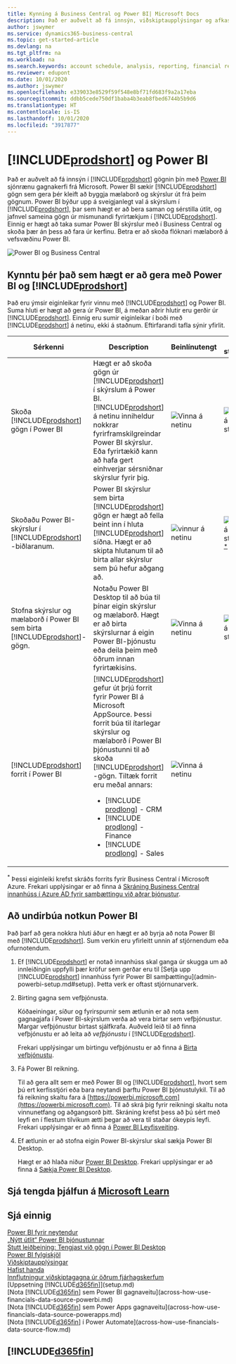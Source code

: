 ```yaml
---
title: Kynning á Business Central og Power BI| Microsoft Docs
description: Það er auðvelt að fá innsýn, viðskiptaupplýsingar og afkastavísi (KPI) í Business Central gögnum með Business Central forritunum fyrir Power BI.
author: jswymer
ms.service: dynamics365-business-central
ms.topic: get-started-article
ms.devlang: na
ms.tgt_pltfrm: na
ms.workload: na
ms.search.keywords: account schedule, analysis, reporting, financial report, business intelligence, KPI
ms.reviewer: edupont
ms.date: 10/01/2020
ms.author: jswymer
ms.openlocfilehash: e339033e8529f59f548e8bf71fd683f9a2a17eba
ms.sourcegitcommit: ddbb5cede750df1baba4b3eab8fbed6744b5b9d6
ms.translationtype: HT
ms.contentlocale: is-IS
ms.lasthandoff: 10/01/2020
ms.locfileid: "3917877"
---
```

# <a name="prodshort-and-power-bi"></a>[!INCLUDE[prodshort](includes/prodshort.md)] og Power BI

Það er auðvelt að fá innsýn í [!INCLUDE[prodshort](includes/prodshort.md)] gögnin þín með [Power BI](https://powerbi.microsoft.com) sjónrænu gagnakerfi frá Microsoft. Power BI sækir [!INCLUDE[prodshort](includes/prodshort.md)] gögn sem gera þér kleift að byggja mælaborð og skýrslur út frá þeim gögnum. Power BI býður upp á sveigjanlegt val á skýrslum í [!INCLUDE[prodshort](includes/prodshort.md)], þar sem hægt er að bera saman og sérstilla útlit, og jafnvel sameina gögn úr mismunandi fyrirtækjum í [!INCLUDE[prodshort](includes/prodshort.md)]. Einnig er hægt að taka sumar Power BI skýrslur með í Business Central og skoða þær án þess að fara úr kerfinu. Betra er að skoða flóknari mælaborð á vefsvæðinu Power BI.

![Power BI og Business Central](media/power-bi-intro.png)


## <a name="what-you-can-do-with-power-bi-and-prodshort"></a>Kynntu þér það sem hægt er að gera með Power BI og [!INCLUDE[prodshort](includes/prodshort.md)]

Það eru ýmsir eiginleikar fyrir vinnu með [!INCLUDE[prodshort](includes/prodshort.md)] og Power BI. Suma hluti er hægt að gera úr Power BI, á meðan aðrir hlutir eru gerðir úr [!INCLUDE[prodshort](includes/prodshort.md)]. Einnig eru sumir eiginleikar í boði með [!INCLUDE[prodshort](includes/prodshort.md)] á netinu, ekki á staðnum. Eftirfarandi tafla sýnir yfirlit.

|Sérkenni|Description|Beinlínutengt|Á staðnum|Meiri upplýsingar|
|-------|-----------|--------------|-----------|----------------|
|Skoða [!INCLUDE[prodshort](includes/prodshort.md)] gögn í Power BI|Hægt er að skoða gögn úr [!INCLUDE[prodshort](includes/prodshort.md)] í skýrslum á Power BI. [!INCLUDE[prodshort](includes/prodshort.md)] á netinu inniheldur nokkrar fyrirframskilgreindar Power BI skýrslur. Eða fyrirtækið kann að hafa gert einhverjar sérsniðnar skýrslur fyrir þig.|![Vinna á netinu](media/check.png)|![Vinnur á staðnum](media/check.png)|[Sjá...](across-working-with-powerbi.md)|
|Skoðaðu Power BI-skýrslur í [!INCLUDE[prodshort](includes/prodshort.md)] -biðlaranum.| Power BI skýrslur sem birta [!INCLUDE[prodshort](includes/prodshort.md)] gögn er hægt að fella beint inn í hluta [!INCLUDE[prodshort](includes/prodshort.md)] síðna. Hægt er að skipta hlutanum til að birta allar skýrslur sem þú hefur aðgang að. |![vinnur á netinu](media/check.png)|![Vinnur á staðnum](media/check.png)<sup>[*](#onprem)</sup>|[Sjá...](across-working-with-business-central-in-powerbi.md).|
|Stofna skýrslur og mælaborð í Power BI sem birta [!INCLUDE[prodshort](includes/prodshort.md)]-gögn.|Notaðu Power BI Desktop til að búa til þínar eigin skýrslur og mælaborð. Hægt er að birta skýrslurnar á eigin Power BI-þjónustu eða deila þeim með öðrum innan fyrirtækisins.|![Vinna á netinu](media/check.png)|![vinnur á staðnum](media/check.png)|[Sjá...](across-how-use-financials-data-source-powerbi.md)
|[!INCLUDE[prodshort](includes/prodshort.md)] forrit í Power BI| [!INCLUDE[prodshort](includes/prodshort.md)] gefur út þrjú forrit fyrir Power BI á Microsoft AppSource. Þessi forrit búa til ítarlegar skýrslur og mælaborð í Power BI þjónustunni til að skoða [!INCLUDE[prodshort](includes/prodshort.md)] -gögn. Tiltæk forrit eru meðal annars: <ul><li>[!INCLUDE [prodlong](includes/prodlong.md)] - CRM </li><li>[!INCLUDE [prodlong](includes/prodlong.md)] - Finance </li><li>[!INCLUDE [prodlong](includes/prodlong.md)] - Sales </li></ul>  |![Vinna á netinu](media/check.png)||[Sjá...](across-powerbi-business-central-apps.md)

<a name="onprem"><sup>*</sup></a> Þessi eiginleiki krefst skráðs forrits fyrir Business Central í Microsoft Azure. Frekari upplýsingar er að finna á [Skráning Business Central innanhúss í Azure AD fyrir samþættingu við aðrar þjónustur](/dynamics365/business-central/dev-itpro/administration/register-app-azure).

## <a name="getting-ready-to-use-power-bi"></a>Að undirbúa notkun Power BI

Það þarf að gera nokkra hluti áður en hægt er að byrja að nota Power BI með [!INCLUDE[prodshort](includes/prodshort.md)]. Sum verkin eru yfirleitt unnin af stjórnendum eða ofurnotendum.

1. Ef [!INCLUDE[prodshort](includes/prodshort.md)] er notað innanhúss skal ganga úr skugga um að innleiðingin uppfylli þær kröfur sem gerðar eru til [Setja upp [!INCLUDE[prodshort](includes/prodshort.md)] innanhúss fyrir Power BI samþættingu](admin-powerbi-setup.md#setup). Þetta verk er oftast stjórnunarverk.

2. Birting gagna sem vefþjónusta.

    Kóðaeiningar, síður og fyrirspurnir sem ætlunin er að nota sem gagnagjafa í Power BI-skýrslum verða að vera birtar sem vefþjónustur. Margar vefþjónustur birtast sjálfkrafa. Auðveld leið til að finna vefþjónustu er að leita að *vefþjónustu* í [!INCLUDE[prodshort](includes/prodshort.md)].
    
    Frekari upplýsingar um birtingu vefþjónustu er að finna á [Birta vefþjónustu](across-how-publish-web-service.md).

3. Fá Power BI reikning.

    Til að gera allt sem er með Power BI og [!INCLUDE[prodshort](includes/prodshort.md)], hvort sem þú ert kerfisstjóri eða bara neytandi þarftu Power BI þjónustulykil. Til að fá reikning skaltu fara á [https://powerbi.microsoft.com](https://powerbi.microsoft.com). Til að skrá þig fyrir reikningi skaltu nota vinnunetfang og aðgangsorð þitt. Skráning krefst þess að þú sért með leyfi en í flestum tilvikum ætti þegar að vera til staðar ókeypis leyfi. Frekari upplýsingar er að finna á [Power BI Leyfisveiting](admin-powerbi-setup.md#license).

4. Ef ætlunin er að stofna eigin Power BI-skýrslur skal sækja Power BI Desktop.

    Hægt er að hlaða niður [Power BI Desktop](https://powerbi.microsoft.com/desktop/). Frekari upplýsingar er að finna á [Sækja Power BI Desktop](/power-bi/fundamentals/desktop-get-the-desktop).

## <a name="see-related-training-at-microsoft-learn"></a>Sjá tengda þjálfun á [Microsoft Learn](/learn/modules/configure-powerbi-excel-dynamics-365-business-central/index)

## <a name="see-also"></a>Sjá einnig

[Power BI fyrir neytendur](/power-bi/consumer/end-user-consumer)  
[„Nýtt útlit“ Power BI þjónustunnar](/power-bi/service-new-look)  
[Stutt leiðbeining: Tengjast við gögn í Power BI Desktop](/power-bi/desktop-quickstart-connect-to-data)  
[Power BI fylgiskjöl](/power-bi/)  
[Viðskiptaupplýsingar](bi.md)  
[Hafist handa](product-get-started.md)  
[Innflutningur viðskiptagagna úr öðrum fjárhagskerfum](across-import-data-configuration-packages.md)  
[Uppsetning [!INCLUDE[d365fin](includes/d365fin_md.md)]](setup.md)  
[Nota [!INCLUDE[d365fin](includes/d365fin_md.md)] sem Power BI gagnaveitu](across-how-use-financials-data-source-powerbi.md)  
[Nota [!INCLUDE[d365fin](includes/d365fin_md.md)] sem Power Apps gagnaveitu](across-how-use-financials-data-source-powerapps.md)  
[Nota [!INCLUDE[d365fin](includes/d365fin_md.md)] í Power Automate](across-how-use-financials-data-source-flow.md)  

## [!INCLUDE[d365fin](includes/free_trial_md.md)]  
